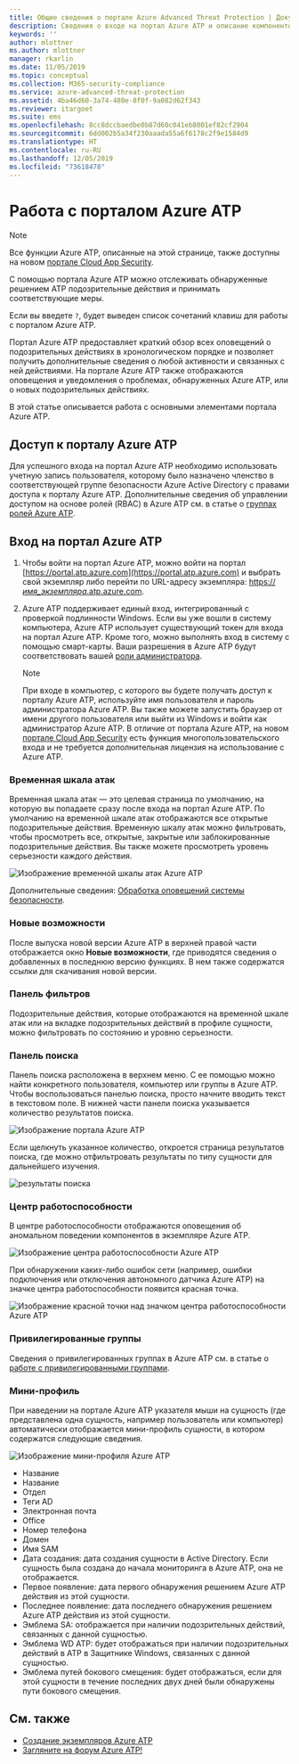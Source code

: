 ```yaml
---
title: Общие сведения о портале Azure Advanced Threat Protection | Документы Майкрософт
description: Сведения о входе на портал Azure ATP и описание компонентов портала
keywords: ''
author: mlottner
ms.author: mlottner
manager: rkarlin
ms.date: 11/05/2019
ms.topic: conceptual
ms.collection: M365-security-compliance
ms.service: azure-advanced-threat-protection
ms.assetid: 4ba46d60-3a74-480e-8f0f-9a082d62f343
ms.reviewer: itargoet
ms.suite: ems
ms.openlocfilehash: 8cc8dccbaedbe0b87d60c041eb8001ef82cf2904
ms.sourcegitcommit: 6dd002b5a34f230aaada55a6f6178c2f9e1584d9
ms.translationtype: HT
ms.contentlocale: ru-RU
ms.lasthandoff: 12/05/2019
ms.locfileid: "73618478"
---
```

# <a name="working-with-the-azure-atp-portal"></a>Работа с порталом Azure ATP

> [!NOTE]
> Все функции Azure ATP, описанные на этой странице, также доступны на новом [портале Cloud App Security](https://portal.cloudappsecurity.com).

C помощью портала Azure ATP можно отслеживать обнаруженные решением ATP подозрительные действия и принимать соответствующие меры.

Если вы введете `?`, будет выведен список сочетаний клавиш для работы с порталом Azure ATP. 

Портал Azure ATP предоставляет краткий обзор всех оповещений о подозрительных действиях в хронологическом порядке и позволяет получить дополнительные сведения о любой активности и связанных с ней действиями. На портале Azure ATP также отображаются оповещения и уведомления о проблемах, обнаруженных Azure ATP, или о новых подозрительных действиях.

В этой статье описывается работа с основными элементами портала Azure ATP.


## <a name="enabling-access-to-the-azure-atp-portal"></a>Доступ к порталу Azure ATP
Для успешного входа на портал Azure ATP необходимо использовать учетную запись пользователя, которому было назначено членство в соответствующей группе безопасности Azure Active Directory с правами доступа к порталу Azure ATP. Дополнительные сведения об управлении доступом на основе ролей (RBAC) в Azure ATP см. в статье о [группах ролей Azure ATP](atp-role-groups.md).

## <a name="logging-into-the-azure-atp-portal"></a>Вход на портал Azure ATP

1. Чтобы войти на портал Azure ATP, можно войти на портал [https://portal.atp.azure.com](https://portal.atp.azure.com) и выбрать свой экземпляр либо перейти по URL-адресу экземпляра: [https://*имя_экземпляра*.atp.azure.com](https://*instancename*.atp.azure.com).


2. Azure ATP поддерживает единый вход, интегрированный с проверкой подлинности Windows. Если вы уже вошли в систему компьютера, Azure ATP использует существующий токен для входа на портал Azure ATP. Кроме того, можно выполнять вход в систему с помощью смарт-карты. Ваши разрешения в Azure ATP будут соответствовать вашей [роли администратора](atp-role-groups.md).

   > [!NOTE]
   > При входе в компьютер, с которого вы будете получать доступ к порталу Azure ATP, используйте имя пользователя и пароль администратора Azure ATP. Вы также можете запустить браузер от имени другого пользователя или выйти из Windows и войти как администратор Azure ATP. В отличие от портала Azure ATP, на новом [портале Cloud App Security](https://portal.cloudappsecurity.com) есть функция многопользовательского входа и не требуется дополнительная лицензия на использование с Azure ATP.  


### <a name="attack-time-line"></a>Временная шкала атак

Временная шкала атак — это целевая страница по умолчанию, на которую вы попадаете сразу после входа на портал Azure ATP. По умолчанию на временной шкале атак отображаются все открытые подозрительные действия. Временную шкалу атак можно фильтровать, чтобы просмотреть все, открытые, закрытые или заблокированные подозрительные действия. Вы также можете просмотреть уровень серьезности каждого действия.

![Изображение временной шкалы атак Azure ATP](media/atp-sa-timeline.png)

Дополнительные сведения: [Обработка оповещений системы безопасности](working-with-suspicious-activities.md).

### <a name="whats-new"></a>Новые возможности

После выпуска новой версии Azure ATP в верхней правой части отображается окно **Новые возможности**, где приводятся сведения о добавленных в последнюю версию функциях. В нем также содержатся ссылки для скачивания новой версии.

### <a name="filtering-panel"></a>Панель фильтров

Подозрительные действия, которые отображаются на временной шкале атак или на вкладке подозрительных действий в профиле сущности, можно фильтровать по состоянию и уровню серьезности.

### Панель поиска <a name="search-bar"></a>

Панель поиска расположена в верхнем меню. С ее помощью можно найти конкретного пользователя, компьютер или группы в Azure ATP. Чтобы воспользоваться панелью поиска, просто начните вводить текст в текстовом поле. В нижней части панели поиска указывается количество результатов поиска. 

![Изображение портала Azure ATP](media/atp-workspace-portal-search.png)

Если щелкнуть указанное количество, откроется страница результатов поиска, где можно отфильтровать результаты по типу сущности для дальнейшего изучения.

![результаты поиска](media/search-results.png)

### <a name="health-center"></a>Центр работоспособности

В центре работоспособности отображаются оповещения об аномальном поведении компонентов в экземпляре Azure ATP.

![Изображение центра работоспособности Azure ATP](media/atp-health-issue.png)

При обнаружении каких-либо ошибок сети (например, ошибки подключения или отключения автономного датчика Azure ATP) на значке центра работоспособности появится красная точка. 

![Изображение красной точки над значком центра работоспособности Azure ATP](media/atp-health-bar.png)

### <a name="sensitive-groups"></a>Привилегированные группы

Сведения о привилегированных группах в Azure ATP см. в статье о [работе с привилегированными группами](sensitive-accounts.md).

### <a name="mini-profile"></a>Мини-профиль

При наведении на портале Azure ATP указателя мыши на сущность (где представлена одна сущность, например пользователь или компьютер) автоматически отображается мини-профиль сущности, в котором содержатся следующие сведения.

![Изображение мини-профиля Azure ATP](media/atp-mini-profile.png)

- Название
- Название
- Отдел
- Теги AD
- Электронная почта
- Office
- Номер телефона
- Домен
- Имя SAM
- Дата создания: дата создания сущности в Active Directory. Если сущность была создана до начала мониторинга в Azure ATP, она не отображается.
- Первое появление: дата первого обнаружения решением Azure ATP действия из этой сущности.
- Последнее появление: дата последнего обнаружения решением Azure ATP действия из этой сущности.
- Эмблема SA: отображается при наличии подозрительных действий, связанных с данной сущностью.
- Эмблема WD ATP: будет отображаться при наличии подозрительных действий в ATP в Защитнике Windows, связанных с данной сущностью.
- Эмблема путей бокового смещения: будет отображаться, если для этой сущности в течение последних двух дней были обнаружены пути бокового смещения.


## <a name="see-also"></a>См. также

- [Создание экземпляров Azure ATP](install-atp-step1.md)
- [Загляните на форум Azure ATP!](https://aka.ms/azureatpcommunity)
